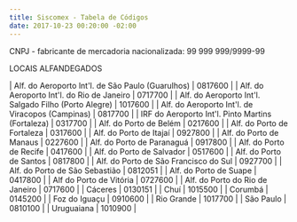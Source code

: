 ```yaml
---
title: Siscomex - Tabela de Códigos
date: 2017-10-23 00:20:00 -02:00
---
```


CNPJ - fabricante de mercadoria nacionalizada: 99 999 999/9999-99

LOCAIS ALFANDEGADOS

| Alf. do Aeroporto lnt'l. de São Paulo (Guarulhos) | 0817600 |
| Alf. do Aeroporto Int'l. do Rio de Janeiro | 0717700 |
| Alf. do Aeroporto Int'l. Salgado Filho (Porto Alegre) | 1017600 |
| Alf. do Aeroporto Int'l. de Viracopos (Campinas) | 0817700 |
| IRF do Aeroporto Int'l. Pinto Martins (Fortaleza) | 0317700 |
| Alf. do Porto de Belém | 0217600 |
| Alf. do Porto de Fortaleza | 0317600 |
| Alf. do Porto de Itajaí | 0927800 |
| Alf. do Porto de Manaus | 0227600 |
| Alf. do Porto de Paranaguá | 0917800 |
| Alf. do Porto de Recife | 0417600 |
| Alf. do Porto de Salvador | 0517600 |
| Alf. do Porto de Santos | 0817800 |
| Alf. do Porto de São Francisco do Sul | 0927700 |
| Alf. do Porto de São Sebastião | 0812051 |
| Alf. do Porto de Suape | 0417800 |
| Alf do Porto de Vitória | 0727600 |
| Alf. do Porto do Rio de Janeiro | 0717600 |
| Cáceres | 0130151 |
| Chuí | 1015500 |
| Corumbá | 0145200 |
| Foz do Iguaçu | 0910600 |
| Rio Grande | 1017700 |
| São Paulo | 0810100 |
| Uruguaiana | 1010900 |

